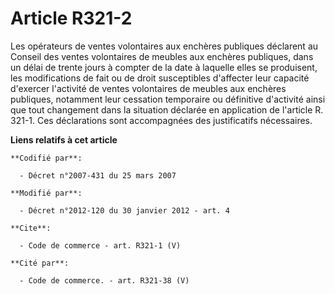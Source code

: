 # Article R321-2

Les opérateurs de ventes volontaires aux enchères publiques déclarent au Conseil des ventes volontaires de meubles aux
enchères publiques, dans un délai de trente jours à compter de la date à laquelle elles se produisent, les modifications de
fait ou de droit susceptibles d'affecter leur capacité d'exercer l'activité de ventes volontaires de meubles aux enchères
publiques, notamment leur cessation temporaire ou définitive d'activité ainsi que tout changement dans la situation déclarée
en application de l'article R. 321-1. Ces déclarations sont accompagnées des justificatifs nécessaires.

**Liens relatifs à cet article**

	**Codifié par**:

	  - Décret n°2007-431 du 25 mars 2007

	**Modifié par**:

	  - Décret n°2012-120 du 30 janvier 2012 - art. 4

	**Cite**:

	  - Code de commerce - art. R321-1 (V)

	**Cité par**:

	  - Code de commerce. - art. R321-38 (V)
